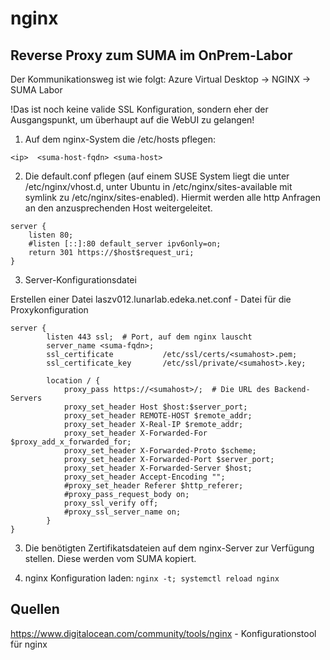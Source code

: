 # nginx

## Reverse Proxy zum SUMA im OnPrem-Labor

Der Kommunikationsweg ist wie folgt: 
Azure Virtual Desktop -> NGINX -> SUMA Labor

!Das ist noch keine valide SSL Konfiguration, sondern eher der Ausgangspunkt, um überhaupt auf die WebUI zu gelangen!

1. Auf dem nginx-System die /etc/hosts pflegen: 

`<ip>  <suma-host-fqdn> <suma-host>`

2. Die default.conf pflegen (auf einem SUSE System liegt die unter /etc/nginx/vhost.d, unter Ubuntu in /etc/nginx/sites-available mit symlink zu /etc/nginx/sites-enabled). Hiermit werden alle http Anfragen an den anzusprechenden Host weitergeleitet. 

```
server {
    listen 80;
    #listen [::]:80 default_server ipv6only=on;
    return 301 https://$host$request_uri;
}
```

3. Server-Konfigurationsdatei

Erstellen einer Datei laszv012.lunarlab.edeka.net.conf - Datei für die Proxykonfiguration 

``` 
server {
        listen 443 ssl;  # Port, auf dem nginx lauscht
        server_name <suma-fqdn>;
        ssl_certificate           /etc/ssl/certs/<sumahost>.pem;
        ssl_certificate_key       /etc/ssl/private/<sumahost>.key;
 
        location / {
            proxy_pass https://<sumahost>/;  # Die URL des Backend-Servers
            proxy_set_header Host $host:$server_port;
            proxy_set_header REMOTE-HOST $remote_addr;
            proxy_set_header X-Real-IP $remote_addr;
            proxy_set_header X-Forwarded-For $proxy_add_x_forwarded_for;
            proxy_set_header X-Forwarded-Proto $scheme;
            proxy_set_header X-Forwarded-Port $server_port;
            proxy_set_header X-Forwarded-Server $host;
            proxy_set_header Accept-Encoding "";
            #proxy_set_header Referer $http_referer;
            #proxy_pass_request_body on;
            proxy_ssl_verify off;
            #proxy_ssl_server_name on;
        }
}

```

3. Die benötigten Zertifikatsdateien auf dem nginx-Server zur Verfügung stellen. Diese werden vom SUMA kopiert. 

4. nginx Konfiguration laden: `nginx -t; systemctl reload nginx`


## Quellen

https://www.digitalocean.com/community/tools/nginx   - Konfigurationstool für nginx